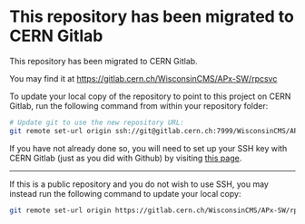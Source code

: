 
# This repository has been migrated to CERN Gitlab

This repository has been migrated to CERN Gitlab.

You may find it at https://gitlab.cern.ch/WisconsinCMS/APx-SW/rpcsvc

To update your local copy of the repository to point to this project on CERN Gitlab, run the following command from within your repository folder:

```sh
# Update git to use the new repository URL:
git remote set-url origin ssh://git@gitlab.cern.ch:7999/WisconsinCMS/APx-SW/rpcsvc.git
```

If you have not already done so, you will need to set up your SSH key with CERN Gitlab (just as you did with Github) by visiting [this page](https://gitlab.cern.ch/-/profile/keys).

---

If this is a public repository and you do not wish to use SSH, you may instead run the following command to update your local copy:

```sh
git remote set-url origin https://gitlab.cern.ch/WisconsinCMS/APx-SW/rpcsvc.git
```
